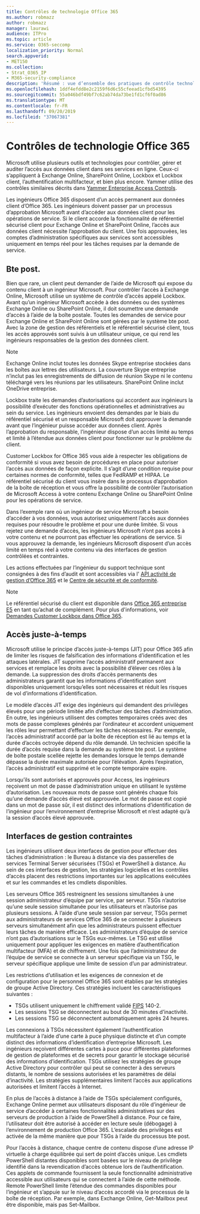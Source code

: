 ```yaml
---
title: Contrôles de technologie Office 365
ms.author: robmazz
author: robmazz
manager: laurawi
audience: ITPro
ms.topic: article
ms.service: O365-seccomp
localization_priority: Normal
search.appverid:
- MET150
ms.collection:
- Strat_O365_IP
- M365-security-compliance
description: 'Résumé : vue d’ensemble des pratiques de contrôle technologique de Microsoft pour Office 365.'
ms.openlocfilehash: 1ddf4efdd8e2c2159f6d6c55cfeead1cfbd54395
ms.sourcegitcommit: 55a046bdf49bf7c62ab74da73be1fd1cf6f0ad86
ms.translationtype: MT
ms.contentlocale: fr-FR
ms.lasthandoff: 09/20/2019
ms.locfileid: "37067381"
---
```

# <a name="office-365-technology-controls"></a>Contrôles de technologie Office 365 

Microsoft utilise plusieurs outils et technologies pour contrôler, gérer et auditer l’accès aux données client dans ses services en ligne. Ceux-ci s’appliquent à Exchange Online, SharePoint Online, Lockbox et Lockbox client, l’authentification multifacteur, et bien plus encore. Yammer utilise des contrôles similaires décrits dans [Yammer Enterprise Access Controls](office-365-yammer-enterprise-access-controls.md).

Les ingénieurs Office 365 disposent d’un accès permanent aux données client d’Office 365. Les ingénieurs doivent passer par un processus d’approbation Microsoft avant d’accéder aux données client pour les opérations de service. Si le client accorde la fonctionnalité de référentiel sécurisé client pour Exchange Online et SharePoint Online, l’accès aux données client nécessite l’approbation du client. Une fois approuvées, les comptes d’administration spécifiques aux services sont accessibles uniquement en temps réel pour les tâches requises par la demande de service.

## <a name="lockbox-and-customer-lockbox"></a>Bte post.

Bien que rare, un client peut demander de l’aide de Microsoft qui expose du contenu client à un ingénieur Microsoft. Pour contrôler l’accès à Exchange Online, Microsoft utilise un système de contrôle d’accès appelé Lockbox. Avant qu’un ingénieur Microsoft accède à des données ou des systèmes Exchange Online ou SharePoint Online, il doit soumettre une demande d’accès à l’aide de la boîte postale. Toutes les demandes de service pour Exchange Online et SharePoint Online sont gérées par le système bte post. Avec la zone de gestion des référentiels et le référentiel sécurisé client, tous les accès approuvés sont suivis à un utilisateur unique, ce qui rend les ingénieurs responsables de la gestion des données client.

> [!NOTE]
> Exchange Online inclut toutes les données Skype entreprise stockées dans les boîtes aux lettres des utilisateurs. La couverture Skype entreprise n’inclut pas les enregistrements de diffusion de réunion Skype ni le contenu téléchargé vers les réunions par les utilisateurs. SharePoint Online inclut OneDrive entreprise.

Lockbox traite les demandes d’autorisations qui accordent aux ingénieurs la possibilité d’exécuter des fonctions opérationnelles et administratives au sein du service. Les ingénieurs envoient des demandes par le biais du référentiel sécurisé et un responsable Microsoft doit approuver la demande avant que l’ingénieur puisse accéder aux données client. Après l’approbation du responsable, l’ingénieur dispose d’un accès limité au temps et limité à l’étendue aux données client pour fonctionner sur le problème du client.

Customer Lockbox for Office 365 vous aide à respecter les obligations de conformité si vous avez besoin de procédures en place pour autoriser l’accès aux données de façon explicite. Il s’agit d’une condition requise pour certaines normes de conformité, telles que FedRAMP et HIPAA. Le référentiel sécurisé du client vous insère dans le processus d’approbation de la boîte de réception et vous offre la possibilité de contrôler l’autorisation de Microsoft Access à votre contenu Exchange Online ou SharePoint Online pour les opérations de service.

Dans l’exemple rare où un ingénieur de service Microsoft a besoin d’accéder à vos données, vous autorisez uniquement l’accès aux données requises pour résoudre le problème et pour une durée limitée. Si vous rejetez une demande d’accès, les ingénieurs Microsoft n’ont pas accès à votre contenu et ne pourront pas effectuer les opérations de service. Si vous approuvez la demande, les ingénieurs Microsoft disposent d’un accès limité en temps réel à votre contenu via des interfaces de gestion contrôlées et contraintes.

Les actions effectuées par l’ingénieur du support technique sont consignées à des fins d’audit et sont accessibles via l' [API activité de gestion d’Office 365](https://msdn.microsoft.com/library/office/dn707383.aspx) et le [Centre de sécurité et de conformité](http://protection.office.com/).

>[!NOTE]
> Le référentiel sécurisé du client est disponible dans [Office 365 entreprise E5](https://products.office.com/business/office-365-enterprise-e5-business-software) en tant qu’achat de complément. Pour plus d'informations, voir [Demandes Customer Lockbox dans Office 365](https://support.office.com/article/Office-365-Customer-Lockbox-Requests-36f9cdd1-e64c-421b-a7e4-4a54d16440a2).

## <a name="just-in-time-access"></a>Accès juste-à-temps

Microsoft utilise le principe d’accès juste-à-temps (JIT) pour Office 365 afin de limiter les risques de falsification des informations d’identification et les attaques latérales. JIT supprime l’accès administratif permanent aux services et remplace les droits avec la possibilité d’élever ces rôles à la demande. La suppression des droits d’accès permanents des administrateurs garantit que les informations d’identification sont disponibles uniquement lorsqu’elles sont nécessaires et réduit les risques de vol d’informations d’identification.

Le modèle d’accès JIT exige des ingénieurs qui demandent des privilèges élevés pour une période limitée afin d’effectuer des tâches d’administration. En outre, les ingénieurs utilisent des comptes temporaires créés avec des mots de passe complexes générés par l’ordinateur et accordent uniquement les rôles leur permettant d’effectuer les tâches nécessaires. Par exemple, l’accès administratif accordé par la boîte de réception est lié au temps et la durée d’accès octroyée dépend du rôle demandé. Un technicien spécifie la durée d’accès requise dans la demande au système bte post. Le système de boîte postale scellée rejette les demandes lorsque le temps demandé dépasse la durée maximale autorisée pour l’élévation. Après l’expiration, l’accès administratif est supprimé et le compte temporaire expire.

Lorsqu’ils sont autorisés et approuvés pour Access, les ingénieurs reçoivent un mot de passe d’administration unique en utilisant le système d’autorisation. Les nouveaux mots de passe sont générés chaque fois qu’une demande d’accès élevé est approuvée. Le mot de passe est copié dans un mot de passe sûr, il est distinct des informations d’identification de l’ingénieur pour l’environnement d’entreprise Microsoft et n’est adapté qu’à la session d’accès élevé approuvée.

## <a name="constrained-management-interfaces"></a>Interfaces de gestion contraintes

Les ingénieurs utilisent deux interfaces de gestion pour effectuer des tâches d’administration : le Bureau à distance via des passerelles de services Terminal Server sécurisées (TSGs) et PowerShell à distance. Au sein de ces interfaces de gestion, les stratégies logicielles et les contrôles d’accès placent des restrictions importantes sur les applications exécutées et sur les commandes et les cmdlets disponibles.

Les serveurs Office 365 restreignent les sessions simultanées à une session administrateur d’équipe par service, par serveur. TSGs n’autorise qu’une seule session simultanée pour les utilisateurs et n’autorise pas plusieurs sessions. À l’aide d’une seule session par serveur, TSGs permet aux administrateurs de services Office 365 de se connecter à plusieurs serveurs simultanément afin que les administrateurs puissent effectuer leurs tâches de manière efficace. Les administrateurs d’équipe de service n’ont pas d’autorisations sur le TSGs eux-mêmes. Le TSG est utilisé uniquement pour appliquer les exigences en matière d’authentification multifacteur (MFA) et de chiffrement. Une fois que l’administrateur de l’équipe de service se connecte à un serveur spécifique via un TSG, le serveur spécifique applique une limite de session d’un par administrateur.

Les restrictions d’utilisation et les exigences de connexion et de configuration pour le personnel Office 365 sont établies par les stratégies de groupe Active Directory. Ces stratégies incluent les caractéristiques suivantes :

- TSGs utilisent uniquement le chiffrement validé [FIPS](https://www.microsoft.com/en-us/TrustCenter/Compliance/FIPS) 140-2.
- Les sessions TSG se déconnectent au bout de 30 minutes d’inactivité.
- Les sessions TSG se déconnectent automatiquement après 24 heures.

Les connexions à TSGs nécessitent également l’authentification multifacteur à l’aide d’une carte à puce physique distincte et d’un compte distinct des informations d’identification d’entreprise Microsoft. Les ingénieurs reçoivent différentes cartes à puce pour différentes plateformes de gestion de plateformes et de secrets pour garantir le stockage sécurisé des informations d’identification. TSGs utilisez les stratégies de groupe Active Directory pour contrôler qui peut se connecter à des serveurs distants, le nombre de sessions autorisées et les paramètres de délai d’inactivité. Les stratégies supplémentaires limitent l’accès aux applications autorisées et limitent l’accès à Internet.

En plus de l’accès à distance à l’aide de TSGs spécialement configurés, Exchange Online permet aux utilisateurs disposant du rôle d’ingénieur de service d’accéder à certaines fonctionnalités administratives sur des serveurs de production à l’aide de PowerShell à distance. Pour ce faire, l’utilisateur doit être autorisé à accéder en lecture seule (débogage) à l’environnement de production Office 365. L’escalade des privilèges est activée de la même manière que pour TSGs à l’aide du processus bte post.

Pour l’accès à distance, chaque centre de contenu dispose d’une adresse IP virtuelle à charge équilibrée qui sert de point d’accès unique. Les cmdlets PowerShell distantes disponibles sont basées sur le niveau de privilège identifié dans la revendication d’accès obtenue lors de l’authentification. Ces applets de commande fournissent la seule fonctionnalité administrative accessible aux utilisateurs qui se connectent à l’aide de cette méthode. Remote PowerShell limite l’étendue des commandes disponibles pour l’ingénieur et s’appuie sur le niveau d’accès accordé via le processus de la boîte de réception. Par exemple, dans Exchange Online, Get-Mailbox peut être disponible, mais pas Set-Mailbox.
